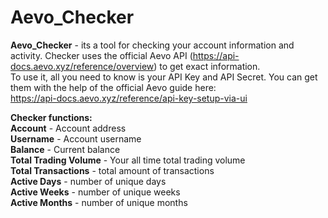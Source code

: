 # Aevo_Checker
**Aevo_Checker** - its a tool for checking your account information and activity. Checker uses the official Aevo API (https://api-docs.aevo.xyz/reference/overview) to get exact information.    
To use it, all you need to know is your API Key and API Secret. You can get them with the help of the official Aevo guide here:   
https://api-docs.aevo.xyz/reference/api-key-setup-via-ui   
   
**Checker functions:**   
**Account** - Account address   
**Username** - Account username   
**Balance** - Current balance   
**Total Trading Volume** - Your all time total trading volume   
**Total Transactions** - total amount of transactions  
**Active Days** - number of unique days  
**Active Weeks** - number of unique weeks   
**Active Months** - number of unique months      
